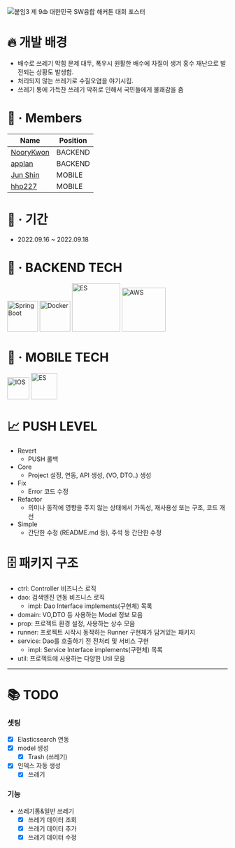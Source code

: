 ![붙임3  제 9ȸ 대한민국 SW융합 해커톤 대회 포스터](https://user-images.githubusercontent.com/48544100/186495452-4c7fdfaf-3ca8-4ec7-834d-babb4024ae0f.jpg)
# 🔥 개발 배경
- 배수로 쓰레기 막힘 문제 대두, 폭우시 원활한 배수에 차질이 생겨 홍수 재난으로 발전되는 상황도 발생함.
- 처리되지 않는 쓰레기로 수질오염을 야기시킴.
- 쓰레기 통에 가득찬 쓰레기 악취로 인해서 국민들에게 불쾌감을 줌

# 👥 · Members
| Name                                        | Position |
|---------------------------------------------|----------|
| [NooryKwon](https://github.com/noory-kwon)  | BACKEND  |
| [applan](https://github.com/applan)         | BACKEND  |
| [Jun Shin](https://github.com/greenthings)  | MOBILE   |
| [hhp227](https://github.com/hhp227)         | MOBILE   |

# 📅 · 기간
- 2022.09.16 ~ 2022.09.18

# 📲 · BACKEND TECH
<div>
<img width="70" alt="SpringBoot" src="https://img.shields.io/badge/Spring-6DB33F?style=for-the-badge&logo=Spring&logoColor=white">
<img width="70" alt="Docker" src="https://img.shields.io/badge/Docker-2496ED?style=for-the-badge&logo=Docker&logoColor=white">
<img width="110" alt="ES" src="https://img.shields.io/badge/Elasticsearch-005571?style=for-the-badge&logo=Elasticsearch&logoColor=white">
<img width="100" alt="AWS" src="https://img.shields.io/badge/Amazon AWS-232F3E?style=for-the-badge&logo=Amazon AWS&logoColor=white">
</div>

# 📱 · MOBILE TECH
<div>
<img width="50" alt="IOS" src="https://img.shields.io/badge/IOS-232F3E?style=for-the-badge&logo=IOS&logoColor=white">
<img width="60" alt="ES" src="https://img.shields.io/badge/Swift-F05138?style=for-the-badge&logo=Swift&logoColor=white">
</div>

# 📈 PUSH LEVEL
- Revert
  - PUSH 롤백 
- Core
  - Project 설정, 연동, API 생성, (VO, DTO..) 생성
- Fix
  - Error 코드 수정
- Refactor
  - 의미나 동작에 영향을 주지 않는 상태에서 가독성, 재사용성 또는 구조, 코드 개선
- Simple
  - 간단한 수정 (README.md 등), 주석 등 간단한 수정

# 🗄️ 패키지 구조
- ctrl: Controller 비즈니스 로직
- dao: 검색엔진 연동 비즈니스 로직
  - impl: Dao Interface implements(구현체) 목록
- domain: VO,DTO 등 사용하는 Model 정보 모음
- prop: 프로젝트 환경 설정, 사용하는 상수 모음
- runner: 프로젝트 시작시 동작하는 Runner 구현체가 담겨있는 패키지
- service: Dao를 호출하기 전 전처리 및 서비스 구현
  - impl: Service Interface implements(구현체) 목록
- util: 프로젝트에 사용하는 다양한 Util 모음
---


# 📚 TODO
### 셋팅
- [x] Elasticsearch 연동
- [x] model 생성
  - [x] Trash (쓰레기)
- [x] 인덱스 자동 생성
  - [x] 쓰레기

### 기능
- 쓰레기통&일반 쓰레기
  - [x] 쓰레기 데이터 조회
  - [x] 쓰레기 데이터 추가
  - [x] 쓰레기 데이터 수정

